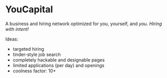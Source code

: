 # YouCapital
A business and hiring network optimized for you, yourself, and *you*.
*Hiring with intent!*

Ideas:
- targeted hiring 
- tinder-style job search
- completely hackable and designable pages
- limited applications (per day) and openings
- coolness factor: 10+
